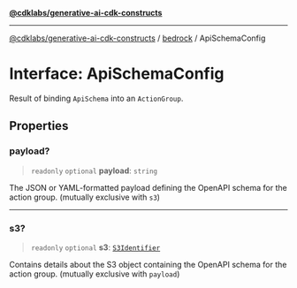 [**@cdklabs/generative-ai-cdk-constructs**](../../../README.md)

***

[@cdklabs/generative-ai-cdk-constructs](../../../README.md) / [bedrock](../README.md) / ApiSchemaConfig

# Interface: ApiSchemaConfig

Result of binding `ApiSchema` into an `ActionGroup`.

## Properties

### payload?

> `readonly` `optional` **payload**: `string`

The JSON or YAML-formatted payload defining the OpenAPI schema for the action group.
(mutually exclusive with `s3`)

***

### s3?

> `readonly` `optional` **s3**: [`S3Identifier`](S3Identifier.md)

Contains details about the S3 object containing the OpenAPI schema for the action group.
(mutually exclusive with `payload`)
